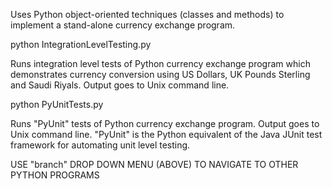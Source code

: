 Uses Python object-oriented techniques (classes and methods) to implement a stand-alone currency exchange program.



python IntegrationLevelTesting.py

Runs integration level tests of Python currency exchange program which demonstrates currency conversion
using US Dollars, UK Pounds Sterling and Saudi Riyals. Output goes to Unix command line.


python PyUnitTests.py

Runs "PyUnit" tests of Python currency exchange program. Output goes to Unix command line. "PyUnit" is
the Python equivalent of the Java JUnit test framework for automating unit level testing.


USE "branch" DROP DOWN MENU (ABOVE) TO NAVIGATE TO OTHER PYTHON PROGRAMS
